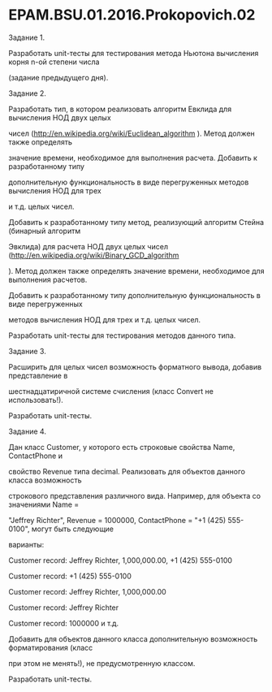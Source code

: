 # EPAM.BSU.01.2016.Prokopovich.02

Задание 1.

Разработать unit-тесты для тестирования метода Ньютона вычисления корня n-ой степени числа 

(задание предыдущего дня).

Задание 2. 

Разработать тип, в котором реализовать алгоритм Евклида для вычисления НОД двух целых 

чисел (http://en.wikipedia.org/wiki/Euclidean_algorithm ). Метод должен также  определять 

значение времени, необходимое для выполнения расчета. Добавить к разработанному типу 

дополнительную функциональность в виде перегруженных методов вычисления НОД для трех 

и т.д. целых чисел. 

Добавить к разработанному типу метод, реализующий алгоритм Стейна (бинарный алгоритм 

Эвклида) для расчета НОД двух целых чисел (http://en.wikipedia.org/wiki/Binary_GCD_algorithm 

). Метод должен также  определять значение времени, необходимое для выполнения расчетов. 

Добавить к разработанному типу дополнительную функциональность в виде перегруженных 

методов вычисления НОД для трех и т.д. целых чисел.

Разработать unit-тесты для тестирования методов данного типа.

Задание 3. 

Расширить для целых чисел возможность форматного вывода, добавив представление в 

шестнадцатиричной системе счисления (класс Convert не использовать!). 

Разработать unit-тесты.

Задание 4.

Дан класс Customer, у которого есть строковые свойства Name, ContactPhone и 

свойство Revenue типа decimal. Реализовать для объектов данного класса возможность 

строкового представления различного вида. Например, для объекта со значениями Name = 

"Jeffrey Richter", Revenue = 1000000, ContactPhone = "+1 (425) 555-0100", могут быть следующие 

варианты: 

Customer record: Jeffrey Richter,  1,000,000.00, +1 (425) 555-0100

Customer record: +1 (425) 555-0100

Customer record: Jeffrey Richter, 1,000,000.00

Customer record: Jeffrey Richter

Customer record: 1000000 и т.д.

Добавить для объектов данного класса дополнительную возможность форматирования (класс 

при этом не менять!), не предусмотренную классом. 

Разработать unit-тесты.
